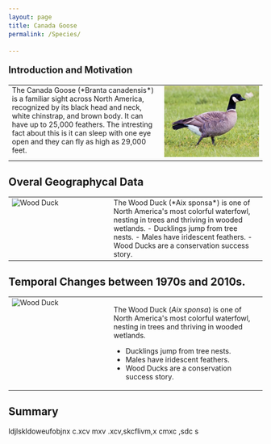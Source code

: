 ```yaml
---
layout: page
title: Canada Goose
permalink: /Species/

---
```

<p style="font-size: 1.3em; margin-top: 1em;"><strong>Introduction and Motivation</strong></p>
<table>
<tr>
<td width="60%" valign="top">
The Canada Goose (*Branta canadensis*) is a familiar sight across North America, recognized by its black head and neck, white chinstrap, and brown body. It can have up to 25,000 feathers. The intresting fact about this is it can sleep with one eye open and they can fly as high as 29,000 feet.
</td>
<td width="40%" valign="top">
<img src="/assets/canada_goose.jpg" alt="Canada Goose" width="100%">
</td>
</tr>
</table>




## Overal Geographycal Data
<table>
<tr>
<td width="40%" valign="top">
<img src="https://upload.wikimedia.org/wikipedia/commons/6/67/Wood_Duck.jpg" alt="Wood Duck" width="100%">
</td>

<td width="60%" valign="top">  
The Wood Duck (*Aix sponsa*) is one of North America's most colorful waterfowl, nesting in trees and thriving in wooded wetlands.
- Ducklings jump from tree nests.
- Males have iridescent feathers.
- Wood Ducks are a conservation success story.

</td>
</tr>
</table>

## Temporal Changes between 1970s  and 2010s.
<table>
<tr>
<td width="40%" valign="top">
<img src="https://upload.wikimedia.org/wikipedia/commons/6/67/Wood_Duck.jpg" alt="Wood Duck" width="100%">
</td>
<td width="60%" valign="top">

The Wood Duck (*Aix sponsa*) is one of North America's most colorful waterfowl, nesting in trees and thriving in wooded wetlands.
- Ducklings jump from tree nests.
- Males have iridescent feathers.
- Wood Ducks are a conservation success story.

</td>
</tr>
</table>

## Summary 
ldjlskldoweufobjnx c.xcv mxv .xcv,skcflivm,x cmxc ,sdc  s
